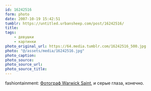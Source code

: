 ```yaml
---
id: 16242516
form: photo
date: 2007-10-19 15:42:51
tumblr: https://untitled.urbansheep.com/post/16242516/
title:
tags:
    - девушки
    - картинки
photo_original_url: https://64.media.tumblr.com/16242516_500.jpg
photo: "@/assets/media/16242516.jpg"
photo_caption:
photo_source:
photo_source_url:
photo_source_title:
---
```


<p>fashiontainment: <a href="http://community.livejournal.com/fashiontainment/18025.html?style=mine"> Фотограф Warwick Saint</a>, и серые глаза, конечно.</p>
